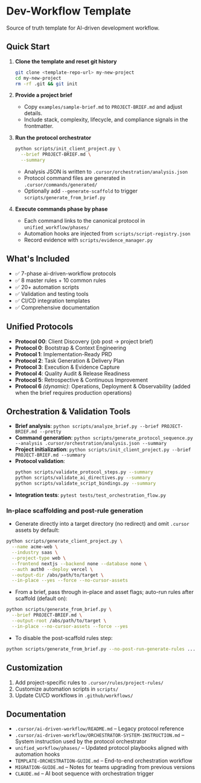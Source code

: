 # Dev-Workflow Template

Source of truth template for AI-driven development workflow.

## Quick Start

1. **Clone the template and reset git history**
   ```bash
   git clone <template-repo-url> my-new-project
   cd my-new-project
   rm -rf .git && git init
   ```

2. **Provide a project brief**
   - Copy `examples/sample-brief.md` to `PROJECT-BRIEF.md` and adjust details.
   - Include stack, complexity, lifecycle, and compliance signals in the frontmatter.

3. **Run the protocol orchestrator**
   ```bash
   python scripts/init_client_project.py \
     --brief PROJECT-BRIEF.md \
     --summary
   ```
   - Analysis JSON is written to `.cursor/orchestration/analysis.json`
   - Protocol command files are generated in `.cursor/commands/generated/`
   - Optionally add `--generate-scaffold` to trigger `scripts/generate_from_brief.py`

4. **Execute commands phase by phase**
   - Each command links to the canonical protocol in `unified_workflow/phases/`
   - Automation hooks are injected from `scripts/script-registry.json`
   - Record evidence with `scripts/evidence_manager.py`

## What's Included

- ✅ 7-phase ai-driven-workflow protocols
- ✅ 8 master rules + 10 common rules
- ✅ 20+ automation scripts
- ✅ Validation and testing tools
- ✅ CI/CD integration templates
- ✅ Comprehensive documentation

## Unified Protocols

- **Protocol 00**: Client Discovery (job post → project brief)
- **Protocol 0**: Bootstrap & Context Engineering
- **Protocol 1**: Implementation-Ready PRD
- **Protocol 2**: Task Generation & Delivery Plan
- **Protocol 3**: Execution & Evidence Capture
- **Protocol 4**: Quality Audit & Release Readiness
- **Protocol 5**: Retrospective & Continuous Improvement
- **Protocol 6** *(dynamic)*: Operations, Deployment & Observability (added when the brief requires production operations)

## Orchestration & Validation Tools

- **Brief analysis**: `python scripts/analyze_brief.py --brief PROJECT-BRIEF.md --pretty`
- **Command generation**: `python scripts/generate_protocol_sequence.py --analysis .cursor/orchestration/analysis.json --summary`
- **Project initialization**: `python scripts/init_client_project.py --brief PROJECT-BRIEF.md --summary`
- **Protocol validation**:
  ```bash
  python scripts/validate_protocol_steps.py --summary
  python scripts/validate_ai_directives.py --summary
  python scripts/validate_script_bindings.py --summary
  ```
- **Integration tests**: `pytest tests/test_orchestration_flow.py`

### In-place scaffolding and post-rule generation

- Generate directly into a target directory (no redirect) and omit `.cursor` assets by default:

```bash
python scripts/generate_client_project.py \
  --name acme-web \
  --industry saas \
  --project-type web \
  --frontend nextjs --backend none --database none \
  --auth auth0 --deploy vercel \
  --output-dir /abs/path/to/target \
  --in-place --yes --force --no-cursor-assets
```

- From a brief, pass through in-place and asset flags; auto-run rules after scaffold (default on):

```bash
python scripts/generate_from_brief.py \
  --brief PROJECT-BRIEF.md \
  --output-root /abs/path/to/target \
  --in-place --no-cursor-assets --force --yes
```

- To disable the post-scaffold rules step:

```bash
python scripts/generate_from_brief.py --no-post-run-generate-rules ...
```

## Customization

1. Add project-specific rules to `.cursor/rules/project-rules/`
2. Customize automation scripts in `scripts/`
3. Update CI/CD workflows in `.github/workflows/`

## Documentation

- `.cursor/ai-driven-workflow/README.md` – Legacy protocol reference
- `.cursor/ai-driven-workflow/ORCHESTRATOR-SYSTEM-INSTRUCTION.md` – System instruction used by the protocol orchestrator
- `unified_workflow/phases/` – Updated protocol playbooks aligned with automation hooks
- `TEMPLATE-ORCHESTRATION-GUIDE.md` – End-to-end orchestration workflow
- `MIGRATION-GUIDE.md` – Notes for teams upgrading from previous versions
- `CLAUDE.md` – AI boot sequence with orchestration trigger
